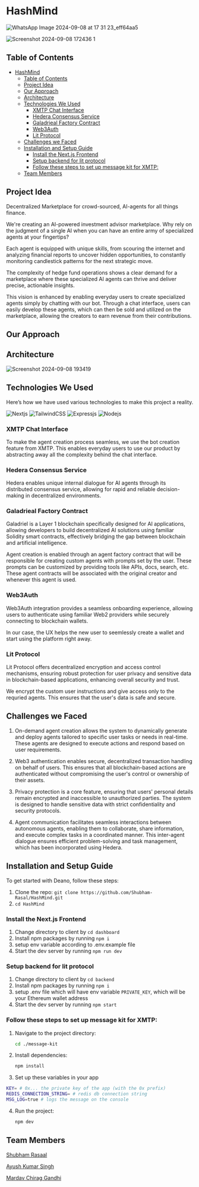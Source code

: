 # HashMind

![WhatsApp Image 2024-09-08 at 17 31 23_eff64aa5](https://github.com/user-attachments/assets/c33e16d5-7ed0-41c6-b446-6d675595d78e)

![Screenshot 2024-09-08 172436 1](https://github.com/user-attachments/assets/dc5dd013-b661-46a2-b523-bcf537ae0866)


## Table of Contents 

- [HashMind](#hashmind)
  - [Table of Contents](#table-of-contents)
  - [Project Idea](#project-idea)
  - [Our Approach](#our-approach)
  - [Architecture](#architecture)
  - [Technologies We Used](#technologies-we-used)
    - [XMTP Chat Interface](#xmtp-chat-interface)
    - [Hedera Consensus Service](#hedera-consensus-service)
    - [Galadrieal Factory Contract](#galadrieal-factory-contract)
    - [Web3Auth](#web3auth)
    - [Lit Protocol](#lit-protocol)
  - [Challenges we Faced](#challenges-we-faced)
  - [Installation and Setup Guide](#installation-and-setup-guide)
    - [Install the Next.js Frontend](#install-the-nextjs-frontend)
    - [Setup backend for lit protocol](#setup-backend-for-lit-protocol)
    - [Follow these steps to set up message kit for XMTP:](#follow-these-steps-to-set-up-message-kit-for-xmtp)
  - [Team Members](#team-members)

## Project Idea
Decentralized Marketplace for crowd-sourced, AI-agents for all things finance.

We're creating an AI-powered investment advisor marketplace. Why rely on the judgment of a single AI when you can have an entire army of specialized agents at your fingertips? 

Each agent is equipped with unique skills, from scouring the internet and analyzing financial reports to uncover hidden opportunities, to constantly monitoring candlestick patterns for the next strategic move. 

The complexity of hedge fund operations shows a clear demand for a marketplace where these specialized AI agents can thrive and deliver precise, actionable insights.

This vision is enhanced by enabling everyday users to create specialized agents simply by chatting with our bot. Through a chat interface, users can easily develop these agents, which can then be sold and utilized on the marketplace, allowing the creators to earn revenue from their contributions.
## Our Approach

## Architecture 

![Screenshot 2024-09-08 193419](https://github.com/user-attachments/assets/adf52161-9713-4bd0-9996-6e3977dab30a)



## Technologies We Used

Here’s how we have used various technologies to make this project a reality.

![Nextjs](https://img.shields.io/badge/next.js-000000?style=for-the-badge&logo=nextdotjs&logoColor=white)
![TailwindCSS](https://img.shields.io/badge/tailwindcss-%2338B2AC.svg?style=for-the-badge&logo=tailwind-css&logoColor=white)
![Expressjs](https://img.shields.io/badge/Express.js-404D59?style=for-the-badge)
![Nodejs](https://img.shields.io/badge/node.js-%2343853D.svg?style=for-the-badge&logo=node-dot-js&logoColor=white)

### XMTP Chat Interface

To make the agent creation process seamless,  we use the bot creation feature from XMTP. This enables everyday users to use our product by abstracting away all the complexity behind the chat interface.


### Hedera Consensus Service

Hedera enables unique internal dialogue for AI agents through its distributed consensus service, allowing for rapid and reliable decision-making in decentralized environments.

### Galadrieal Factory Contract

Galadriel is a Layer 1 blockchain specifically designed for AI applications, allowing developers to build decentralized AI solutions using familiar Solidity smart contracts, effectively bridging the gap between blockchain and artificial intelligence.

Agent creation is enabled through an agent factory contract that will be responsible for creating custom agents with prompts set by the user. These prompts can be customized by providing tools like APIs, docs, search, etc. These agent contracts will be associated with the original creator and whenever this agent is used.

### Web3Auth 

Web3Auth integration provides a seamless onboarding experience, allowing users to authenticate using familiar Web2 providers while securely connecting to blockchain wallets. 

In our case, the UX helps the new user to seemlessly create a wallet and start using the platform right away.

### Lit Protocol

Lit Protocol offers decentralized encryption and access control mechanisms, ensuring robust protection for user privacy and sensitive data in blockchain-based applications, enhancing overall security and trust.

We encrypt the custom user instructions and give access only to the requried agents. This ensures that the user's data is safe and secure.

## Challenges we Faced

1. On-demand agent creation allows the system to dynamically generate and deploy agents tailored to specific user tasks or needs in real-time. These agents are designed to execute actions and respond based on user requirements.

2. Web3 authentication enables secure, decentralized transaction handling on behalf of users. This ensures that all blockchain-based actions are authenticated without compromising the user's control or ownership of their assets.

3. Privacy protection is a core feature, ensuring that users' personal details remain encrypted and inaccessible to unauthorized parties. The system is designed to handle sensitive data with strict confidentiality and security protocols.

4. Agent communication facilitates seamless interactions between autonomous agents, enabling them to collaborate, share information, and execute complex tasks in a coordinated manner. This inter-agent dialogue ensures efficient problem-solving and task management, which has been incorporated using Hedera.


## Installation and Setup Guide
To get started with Deano, follow these steps:

1. Clone the repo: `git clone https://github.com/Shubham-Rasal/HashMind.git`
2. `cd HashMind`

### Install the Next.js Frontend

1. Change directory to client by `cd dashboard`
2. Install npm packages by running `npm i`
3. setup env variable according to .env.example file
4. Start the dev server by running `npm run dev`

### Setup backend for lit protocol

1. Change directory to client by `cd backend`
2. Install npm packages by running `npm i`
3. setup .env file which will have env variable `PRIVATE_KEY`, which will be your Ethereum wallet address
4. Start the dev server by running `npm start`

### Follow these steps to set up message kit for XMTP:

1. Navigate to the project directory:
    ```sh
    cd ./message-kit
    ```

2. Install dependencies:
    ```sh
    npm install
    ```
3. Set up these variables in your app

```sh
KEY= # 0x... the private key of the app (with the 0x prefix)
REDIS_CONNECTION_STRING= # redis db connection string
MSG_LOG=true # logs the message on the console
```

4. Run the project:
    ```sh
    npm dev
    ```

## Team Members

[Shubham Rasaal](https://devfolio.co/@bluequbits)

[Ayush Kumar Singh](https://devfolio.co/@ayush4345)

[Mardav Chirag Gandhi](https://devfolio.co/@MCG)

